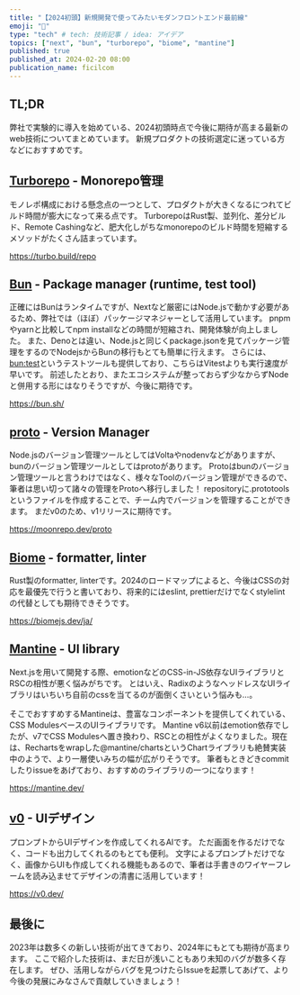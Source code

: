 ```yaml
---
title: "【2024初頭】新規開発で使ってみたいモダンフロントエンド最前線"
emoji: "💮"
type: "tech" # tech: 技術記事 / idea: アイデア
topics: ["next", "bun", "turborepo", "biome", "mantine"]
published: true
published_at: 2024-02-20 08:00
publication_name: ficilcom
---
```


## TL;DR

弊社で実験的に導入を始めている、2024初頭時点で今後に期待が高まる最新のweb技術についてまとめています。
新規プロダクトの技術選定に迷っている方などにおすすめです。

## [Turborepo](https://turbo.build/repo) - Monorepo管理

モノレポ構成における懸念点の一つとして、プロダクトが大きくなるにつれてビルド時間が膨大になって来る点です。
TurborepoはRust製、並列化、差分ビルド、Remote Cashingなど、肥大化しがちなmonorepoのビルド時間を短縮するメソッドがたくさん詰まっています。

https://turbo.build/repo

## [Bun](https://bun.sh/) - Package manager (runtime, test tool)

正確にはBunはランタイムですが、Nextなど厳密にはNode.jsで動かす必要があるため、弊社では（ほぼ）パッケージマネジャーとして活用しています。
pnpmやyarnと比較してnpm installなどの時間が短縮され、開発体験が向上しました。
また、Denoとは違い、Node.jsと同じくpackage.jsonを見てパッケージ管理をするのでNodejsからBunの移行もとても簡単に行えます。
さらには、[bun:test](https://bun.sh/docs/cli/test)というテストツールも提供しており、こちらはVitestよりも実行速度が早いです。
前述したとおり、またエコシステムが整っておらず少なからずNodeと併用する形にはなりそうですが、今後に期待です。

https://bun.sh/

## [proto](https://moonrepo.dev/proto) - Version Manager

Node.jsのバージョン管理ツールとしてはVoltaやnodenvなどがありますが、bunのバージョン管理ツールとしてはprotoがあります。
Protoはbunのバージョン管理ツールと言うわけではなく、様々なToolのバージョン管理ができるので、筆者は思い切って諸々の管理をProtoへ移行しました！
repositoryに.prototoolsというファイルを作成することで、チーム内でバージョンを管理することができます。
まだv0のため、v1リリースに期待です。

https://moonrepo.dev/proto

## [Biome](https://biomejs.dev/ja/) - formatter, linter

Rust製のformatter, linterです。2024のロードマップによると、今後はCSSの対応を最優先で行うと書いており、将来的にはeslint, prettierだけでなくstylelintの代替としても期待できそうです。

https://biomejs.dev/ja/

## [Mantine]() - UI library

Next.jsを用いて開発する際、emotionなどのCSS-in-JS依存なUIライブラリとRSCの相性が悪く悩みがちです。
とはいえ、RadixのようなヘッドレスなUIライブラリはいちいち自前のcssを当てるのが面倒くさいという悩みも...。

そこでおすすめするMantineは、豊富なコンポーネントを提供してくれている、CSS ModulesベースのUIライブラリです。
Mantine v6以前はemotion依存でしたが、v7でCSS Modulesへ置き換わり、RSCとの相性がよくなりました。現在は、Rechartsをwrapした@mantine/chartsというChartライブラリも絶賛実装中のようで、より一層使いみちの幅が広がりそうです。
筆者もときどきcommitしたりissueをあげており、おすすめのライブラリの一つになります！

https://mantine.dev/

## [v0](https://v0.dev/) - UIデザイン

プロンプトからUIデザインを作成してくれるAIです。
ただ画面を作るだけでなく、コードも出力してくれるのもとても便利。
文字によるプロンプトだけでなく、画像からUIも作成してくれる機能もあるので、筆者は手書きのワイヤーフレームを読み込ませてデザインの清書に活用しています！

https://v0.dev/


## 最後に

2023年は数多くの新しい技術が出てきており、2024年にもとても期待が高まります。
ここで紹介した技術は、まだ日が浅いこともあり未知のバグが数多く存在します。
ぜひ、活用しながらバグを見つけたらIssueを起票してあげて、より今後の発展にみなさんで貢献していきましょう！
